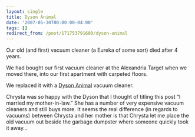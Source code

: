 ```yaml
---
layout: single
title: Dyson Animal
date: '2007-05-30T00:00:00-04:00'
tags: []
redirect_from: /post/171753791600/dyson-animal
---
```

Our old (and first) vacuum cleaner (a Eureka of some sort) died after 4 years.

We had bought our first vacuum cleaner at the Alexandria Target when we moved there, into our first apartment with carpeted floors.

We replaced it with a [Dyson Animal](http://www.dyson.com/range/feature_frame.asp?model=DC17-ANIMAL&amp;sinavtype=menu) vacuum cleaner.

Chrysta was so happy with the Dyson that I thought of titling this post &ldquo;I married my mother-in-law.&rdquo; She has a number of very expensive vacuum cleaners and still buys more. It seems the real difference (in regards to vacuums) between Chrysta and her mother is that Chrysta let me place the old vacuum out beside the garbage dumpster where someone quickly took it away&hellip;
